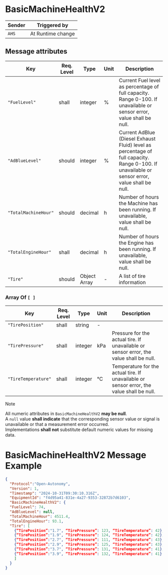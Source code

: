 # BasicMachineHealthV2

|Sender| Triggered by | 
|---|---|
|`AHS` |  At Runtime change |

## Message attributes

| Key                  | Req. Level | Type          | Unit  | Description                                             |
|-------------------------|-----------|--------------|------|---------------------------------------------------------|
| `"FuelLevel"`           | shall     | integer      | %    | Current Fuel level as percentage of full capacity. Range 0-100. If unavailable or sensor error, value shall be null.    |
| `"AdBlueLevel"`         | should    | integer      | %    | Current AdBlue (Diesel Exhaust Fluid) level as percentage of full capacity. Range 0-100. If unavailable or sensor error, value shall be null.  |
| `"TotalMachineHour"`    | should    | decimal      | h    | Number of hours the Machine has been running. If unavailable, value shall be null.       |
| `"TotalEngineHour"`     | shall     | decimal      | h    | Number of hours the Engine has been running. If unavailable, value shall be null.        | 
| `"Tire"`               | should    | Object Array | -    | A list of tire information       | 

### Array Of `[ ]`
| Key             | Req. Level | Type    | Unit  | Description                            | 
|-------------------|-----------|--------|------|--------------------------------|
| `"TirePosition"`  | shall     | string  | -    |           |       
| `"TirePressure"`  | shall     | integer | kPa  | Pressure for the actual tire. If unavailable or sensor error, the value shall be null.      |
| `"TireTemperature"` | shall     | integer | °C   | Temperature for the actual tire. If unavailable or sensor error, the value shall be null.       |
> [!NOTE]
> All numeric attributes in `BasicMachineHealthV2` **may be null**.\
> A `null` value **shall indicate** that the corresponding sensor value or signal is unavailable or that a measurement error occurred.\
> Implementations **shall not** substitute default numeric values for missing data.


# BasicMachineHealthV2 Message Example
```json
{
  "Protocol":"Open-Autonomy",
  "Version": 1,
  "Timestamp": "2024-10-31T09:30:10.316Z",
  "EquipmentId": "f4d95a41-831e-4a27-9353-32872b7d6103",
  "BasicMachineHealthV2": {
  "FuelLevel": 74,
  "AdBlueLevel": null,
  "TotalMachineHour": 4511.4,
  "TotalEngineHour": 93.1,
  "Tire": [
    {“TirePosition”:"1.7", “TirePressure”: 123, “TireTemperature”: 42},
    {“TirePosition”:"1.9", “TirePressure”: 124, “TireTemperature”: 42},
    {“TirePosition”:"2.7", “TirePressure”: 111, “TireTemperature”: 43},
    {“TirePosition”:"2.9", “TirePressure”: 125, “TireTemperature”: 43},
    {“TirePosition”:"3.7", “TirePressure”: 131, “TireTemperature”: 41},
    {“TirePosition”:"3.9", “TirePressure”: 132, “TireTemperature”: 41}
    ]
  }
}
```
